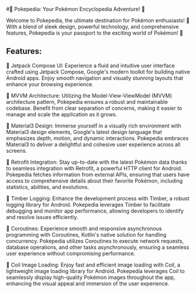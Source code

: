 #🌟 Pokepedia: Your Pokémon Encyclopedia Adventure! 🌟

Welcome to Pokepedia, the ultimate destination for Pokémon enthusiasts! 🎉 With a blend of sleek design, powerful technology, and comprehensive features, Pokepedia is your passport to the exciting world of Pokémon! 🚀

## Features:

🔸 Jetpack Compose UI: Experience a fluid and intuitive user interface crafted using Jetpack Compose, Google's modern toolkit for building native Android apps. Enjoy smooth navigation and visually stunning layouts that enhance your browsing experience.

🔸 MVVM Architecture: Utilizing the Model-View-ViewModel (MVVM) architecture pattern, Pokepedia ensures a robust and maintainable codebase. Benefit from clear separation of concerns, making it easier to manage and scale the application as it grows.

🔸 Material3 Design: Immerse yourself in a visually rich environment with Material3 design elements, Google's latest design language that emphasizes depth, motion, and dynamic interactions. Pokepedia embraces Material3 to deliver a delightful and cohesive user experience across all screens.

🔸 Retrofit Integration: Stay up-to-date with the latest Pokémon data thanks to seamless integration with Retrofit, a powerful HTTP client for Android. Pokepedia fetches information from external APIs, ensuring that users have access to comprehensive details about their favorite Pokémon, including statistics, abilities, and evolutions.

🔸 Timber Logging: Enhance the development process with Timber, a robust logging library for Android. Pokepedia leverages Timber to facilitate debugging and monitor app performance, allowing developers to identify and resolve issues efficiently.

🔸 Coroutines: Experience smooth and responsive asynchronous programming with Coroutines, Kotlin's native solution for handling concurrency. Pokepedia utilizes Coroutines to execute network requests, database operations, and other tasks asynchronously, ensuring a seamless user experience without compromising performance.

🔸 Coil Image Loading: Enjoy fast and efficient image loading with Coil, a lightweight image loading library for Android. Pokepedia leverages Coil to seamlessly display high-quality Pokémon images throughout the app, enhancing the visual appeal and immersion of the user experience.
